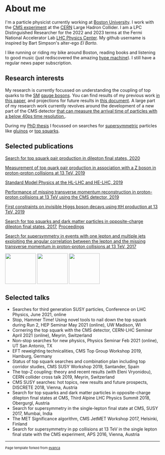 # About me

I'm a particle physicist currently working at [Boston University](https://www.bu.edu).
I work with the [CMS experiment](https://cms.cern) at the [CERN](https://home.cern) Large Hadron Collider.
I am a LPC Distinguished Researcher for the 2022 and 2023 terms at the Fermi National Accelerator Lab [LHC Physics Center](https://lpc.fnal.gov).
My github username is inspired by Bart Simpson's alter-ego *El Barto*.

I like running or riding my bike around Boston, reading books and listening to good music (just rediscovered the amazing [hype machine](https://hypem.com/DanBarto)).
I still have a regular news paper subscription.

## Research interests

My research is currently focussed on understanding the coupling of top quarks to the [SM](https://en.wikipedia.org/wiki/Standard_Model) [gauge bosons](https://en.wikipedia.org/wiki/W_and_Z_bosons).
You can find results of my previous work [in this paper](https://arxiv.org/abs/1907.11270), and projections for future results in [this document](https://arxiv.org/abs/1902.04070).
A large part of my research work currently revolves around the development of a new part of the CMS detector [that can measure the arrival time of particles with a below 40ps time resolution.](https://cds.cern.ch/record/2667167).

During my [PhD thesis](https://repositum.tuwien.at/handle/20.500.12708/2667) I focussed on searches for [supersymmetric](https://en.wikipedia.org/wiki/Supersymmetry) particles like [gluinos](https://arxiv.org/abs/1709.09814) or [top squarks]().


## Selected publications

[Search for top squark pair production in dilepton final states, 2020](https://inspirehep.net/literature/1811597)

[Measurement of top quark pair production in association with a Z boson in proton-proton collisions at 13 TeV, 2019](https://inspirehep.net/literature/1746445)

[Standard Model Physics at the HL-LHC and HE-LHC, 2019](https://inspirehep.net/literature/1720009)

[Performance of missing transverse momentum reconstruction in proton-proton collisions at 13 TeV using the CMS detector, 2019](https://inspirehep.net/literature/1724943)

[First constraints on invisible Higgs boson decays using ttH production at 13 TeV, 2019](https://inspirehep.net/literature/1726298)

[Search for top squarks and dark matter particles in opposite-charge dilepton final states, 2017](https://inspirehep.net/literature/1634253), [Proceedings](https://inspirehep.net/literature/1695519)

[Search for supersymmetry in events with one lepton and multiple jets exploiting the angular correlation between the lepton and the missing transverse momentum in proton-proton collisions at 13 TeV, 2017](https://inspirehep.net/literature/1627612)

<img height=100 src="https://cds.cern.ch/record/2727987/files/Figure_003-a.png?raw=true"/> <img height=100 src="https://cds.cern.ch/record/2684052/files/Figure_011.png?raw=true"/> <img height=100 src="http://cds.cern.ch/record/2286124/files/Figure_005-b.png?raw=true"/>

## Selected talks

- Searches for third generation SUSY particles, Conference on LHC Physics, June 2021, online
- Stop, Hammer Time! Using novel tools to nail down the top squark during Run 2, HEP Seminar May 2021 (online), UW Madison, WI
- Cornering the top squark with the CMS detector, CERN-LHC Seminar April 2021 (online), Meyrin, Switzerland
- Non-stop searches for new physics, Physics Seminar Feb 2021 (online), UT San Antonio, TX
- EFT reweighting technicalities, CMS Top Group Workshop 2019, Hamburg, Germany
- Status of top squark searches and combination plan including top corridor studies, CMS SUSY Workshop 2019, Santander, Spain
- The top-Z coupling: theory and recent results (with Eleni Vryonidou), CERN collider cross talk 2019, Meyrin, Switzerland
- CMS SUSY searches: hot topics, new results and future prospects, DISCRETE 2018, Vienna, Austria
- Search for top squarks and dark matter particles in opposite-charge dilepton final states at CMS, Third Alpine LHC Physics Summit 2018, Obergurgl, Austria
- Search for supersymmetry in the single-lepton final state at CMS, SUSY 2017, Mumbai, India
- The MET Significance algorithm, CMS JetMET Workshop 2017, Helsinki, Finland
- Search for supersymmetry in pp collisions at 13 TeV in the single lepton final state with the CMS experiment, APS 2016, Vienna, Austria


---
<p style="font-size:11px">Page template forked from <a href="https://github.com/evanca/quick-portfolio">evanca</a></p>
<!-- Remove above link if you don't want to attibute -->
